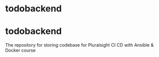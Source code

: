 # todobackend
# todobackend
The repository for storing codebase for Pluralsight CI CD with Ansible & Docker course
